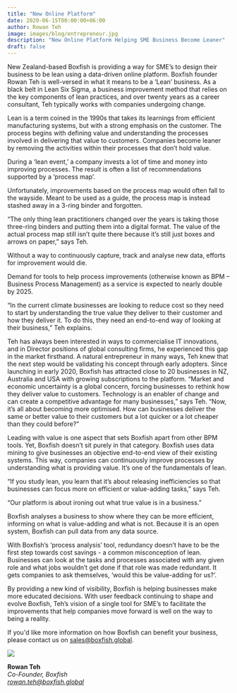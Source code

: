 ```yaml
---
title: "New Online Platform"
date: 2020-06-15T00:00:00+06:00
author: Rowan Teh
image: images/blog/entrepreneur.jpg
description: "New Online Platform Helping SME Business Become Leaner"
draft: false
---
```


New Zealand-based Boxfish is providing a way for SME’s to design their business to be lean using a data-driven online platform. Boxfish founder Rowan Teh is well-versed in what it means to be a ‘Lean’ business. As a black belt in Lean Six Sigma, a business improvement method that relies on the key components of lean practices, and over twenty years as a career consultant, Teh typically works with companies undergoing change. 
 
Lean is a term coined in the 1990s that takes its learnings from efficient manufacturing systems, but with a strong emphasis on the customer. The process begins with defining value and understanding the processes involved in delivering that value to customers. Companies become leaner by removing the activities within their processes that don’t hold value.
 
During a ‘lean event,’ a company invests a lot of time and money into improving processes. The result is often a list of recommendations supported by a ‘process map’. 
 
Unfortunately, improvements based on the process map would often fall to the wayside. Meant to be used as a guide, the process map is instead stashed away in a 3-ring binder and forgotten. 
 
“The only thing lean practitioners changed over the years is taking those three-ring binders and putting them into a digital format. The value of the actual process map still isn’t quite there because it’s still just boxes and arrows on paper,” says Teh. 
 
Without a way to continuously capture, track and analyse new data, efforts for improvement would die.  
 
Demand for tools to help process improvements (otherwise known as BPM – Business Process Management) as a service is expected to nearly double by 2025. 
 
“In the current climate businesses are looking to reduce cost so they need to start by understanding the true value they deliver to their customer and how they deliver it. To do this, they need an end-to-end way of looking at their business,” Teh explains. 
 
Teh has always been interested in ways to commercialise IT innovations, and in Director positions of global consulting firms, he experienced this gap in the market firsthand. A natural entrepreneur in many ways, Teh knew that the next step would be validating his concept through early adopters. 
Since launching in early 2020, Boxfish has attracted close to 20 businesses in NZ, Australia and USA with growing subscriptions to the platform. “Market and economic uncertainty is a global concern, forcing businesses to rethink how they deliver value to customers. Technology is an enabler of change and can create a competitive advantage for many businesses,” says Teh.
“Now, it’s all about becoming more optimised. How can businesses deliver the same or better value to their customers but a lot quicker or a lot cheaper than they could before?”
 
Leading with value is one aspect that sets Boxfish apart from other BPM tools. Yet, Boxfish doesn’t sit purely in that category. Boxfish uses data mining to give businesses an objective end-to-end view of their existing systems. This way, companies can continuously improve processes by understanding what is providing value. It’s one of the fundamentals of lean. 
 
“If you study lean, you learn that it’s about releasing inefficiencies so that businesses can focus more on efficient or value-adding tasks,” says Teh. 
 
“Our platform is about ironing out what true value is in a business.”
 
Boxfish analyses a business to show where they can be more efficient, informing on what is value-adding and what is not. Because it is an open system, Boxfish can pull data from any data source. 
 
With Boxfish’s ‘process analysis’ tool, redundancy doesn’t have to be the first step towards cost savings - a common misconception of lean. Businesses can look at the tasks and processes associated with any given role and what jobs wouldn’t get done if that role was made redundant. It gets companies to ask themselves, ‘would this be value-adding for us?’.  
 
By providing a new kind of visibility, Boxfish is helping businesses make more educated decisions. With user feedback continuing to shape and evolve Boxfish, Teh’s vision of a single tool for SME’s to facilitate the improvements that help companies move forward is well on the way to being a reality.

If you'd like more information on how Boxfish can benefit your business, please contact us on <sales@boxfish.global>.

![](/images/blog/rowan.png)

**Rowan Teh**\
*Co-Founder, Boxfish*\
*<rowan.teh@boxfish.global>*
